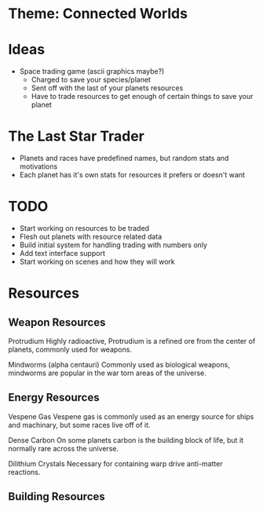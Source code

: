 Theme: Connected Worlds
===

Ideas
===

 * Space trading game (ascii graphics maybe?)
   * Charged to save your species/planet
   * Sent off with the last of your planets resources
   * Have to trade resources to get enough of certain things to save your planet


The Last Star Trader
===

 * Planets and races have predefined names, but random stats and motivations
 * Each planet has it's own stats for resources it prefers or doesn't want

TODO
===

 * Start working on resources to be traded
 * Flesh out planets with resource related data
 * Build initial system for handling trading with numbers only
 * Add text interface support
 * Start working on scenes and how they will work


Resources
===

Weapon Resources
---

Protrudium
  Highly radioactive, Protrudium is a refined ore from the center of planets, commonly used for weapons.

Mindworms (alpha centauri)
  Commonly used as biological weapons, mindworms are popular in the war torn areas of the universe.


Energy Resources
---

Vespene Gas
  Vespene gas is commonly used as an energy source for ships and machinary, but some races live off of it.

Dense Carbon
  On some planets carbon is the building block of life, but it normally rare across the universe.

Dilithium Crystals
  Necessary for containing warp drive anti-matter reactions.


Building Resources
---


